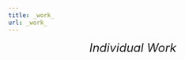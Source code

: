 ```yaml
---
title: _work_
url: _work_
---
```

<div align="center" style="font-size: x-large;"><em>Individual Work</em></div>

